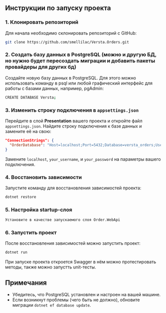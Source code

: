 
## Инструкции по запуску проекта

### 1. Клонировать репозиторий

Для начала необходимо склонировать репозиторий с GitHub:

```bash
git clone https://github.com/smellilac/Versta.Orders.git
```

### 2. Создать базу данных в PostgreSQL (можно и другую БД, но нужно будет пересоздать миграции и добавить пакеты провайдеры для других бд)

Создайте новую базу данных в PostgreSQL. Для этого можно использовать команду в psql или любой графический интерфейс для работы с базами данных, например, pgAdmin:

```bash
CREATE DATABASE Versta;
```

### 3. Изменить строку подключения в `appsettings.json`

Перейдите в слой **Presentation** вашего проекта и откройте файл `appsettings.json`. Найдите строку подключения к базе данных и замените её на свою:

```json
"ConnectionStrings": {
  "OrderDatabase": "Host=localhost;Port=5432;Database=versta_orders;Username=your_username;Password=your_password"
}
```

Замените `localhost`, `your_username`, и `your_password` на параметры вашего подключения.

### 4. Восстановить зависимости

Запустите команду для восстановления зависимостей проекта:

```bash
dotnet restore
```
### 5. Настройка startup-слоя

```bash
Установите в качестве запускаемого слоя Order.WebApi
```
### 6. Запустить проект

После восстановления зависимостей можно запустить проект:

```bash
dotnet run
```

При запуске проекта откроется Swagger в нём можно протестировать методы, также можно запустть unit-тесты.

## Примечания

- Убедитесь, что PostgreSQL установлен и настроен на вашей машине.
- Если возникнут проблемы (чего быть не должно), обновите миграции `dotnet ef database update`.
  


